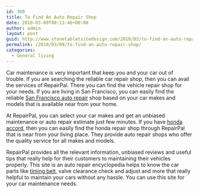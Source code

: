 ```yaml
---
id: 300
title: To Find An Auto Repair Shop
date: 2010-03-09T00:13:46+00:00
author: admin
layout: post
guid: http://www.stonetabletsitedesign.com/2010/03/to-find-an-auto-repair-shop/
permalink: /2010/03/09/to-find-an-auto-repair-shop/
categories:
  - General living
---
```

Car maintenance is very important that keep you and your car out of trouble. If you are searching the reliable car repair shop, then you can avail the services of RepairPal. There you can find the vehicle repair shop for your needs. If you are living in San Francisco, you can easily find the reliable [San Francisco auto repair](http://repairpal.com/san-francisco-auto-repair) shop based on your car makes and models that is available near from your home.

At RepairPal, you can select your car makes and get an unbiased maintenance or auto repair estimate just few minutes. If you have [honda accord](http://repairpal.com/honda-accord-2001), then you can easily find the honda repair shop through RepairPal that is near from your living place. They provide auto repair shops who offer the quality service for all makes and models.

RepairPal provides all the relevant information, unbiased reviews and useful tips that really help for their customers to maintaining their vehicles properly. This site is an auto repair encyclopedia helps to know the car parts like [timing belt](http://repairpal.com/timing-belt-replacement), valve clearance check and adjust and more that really helpful to maintain your cars without any hassle. You can use this site for your car maintenance needs.